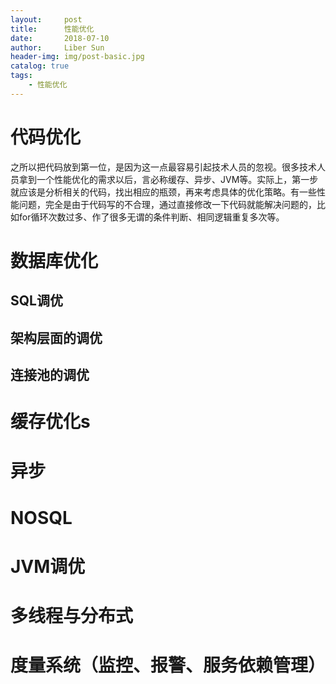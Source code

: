 ```yaml
---
layout:     post
title:      性能优化
date:       2018-07-10
author:     Liber Sun
header-img: img/post-basic.jpg
catalog: true
tags:
    - 性能优化
---
```


# 代码优化
之所以把代码放到第一位，是因为这一点最容易引起技术人员的忽视。很多技术人员拿到一个性能优化的需求以后，言必称缓存、异步、JVM等。实际上，第一步就应该是分析相关的代码，找出相应的瓶颈，再来考虑具体的优化策略。有一些性能问题，完全是由于代码写的不合理，通过直接修改一下代码就能解决问题的，比如for循环次数过多、作了很多无谓的条件判断、相同逻辑重复多次等。

# 数据库优化
## SQL调优
## 架构层面的调优
## 连接池的调优

# 缓存优化s
# 异步
# NOSQL
# JVM调优
# 多线程与分布式
# 度量系统（监控、报警、服务依赖管理）